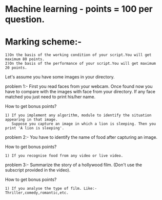 # Machine learning - points = 100 per question.

# Marking scheme:-
	
	1)On the basis of the working condition of your script.You will get maximum 80 points. 
	2)On the basis of the performance of your script.You will get maximum 20 points.
	

Let's assume you have some images in your directory.

problem 1:- First you read faces from your webcam. Once found now you have to compare with the images with face from your 		    directory. If any face matched you just need to print his/her name.

How to get bonus points?

	1) If you implement any algorithm, module to identify the situation appearing in that image.
	   Suppose you capture an image in which a lion is sleeping. Then you print 'A lion is sleeping'.

problem 2:- You have to identify the name of food after capturing an image.

How to get bonus points?

	1) If you recognise food from any video or live video.

problem 3:- Summarize the story of a hollywood film. (Don't use the subscript provided in the video).

How to get bonus points?

	1) If you analyse the type of film. Like:- Thriller,comedy,romantic,etc.
